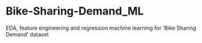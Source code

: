 # Bike-Sharing-Demand_ML
EDA, feature engineering and regression machine learning for 'Bike Sharing Demand' dataset
